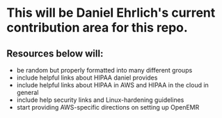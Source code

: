 # This will be Daniel Ehrlich's current contribution area for this repo.

## Resources below will:
- be random but properly formatted into many different groups
- include helpful links about HIPAA daniel provides
- include helpful links about HIPAA in AWS and HIPAA in the cloud in general
- include help security links and Linux-hardening guidelines
- start providing AWS-specific directions on setting up OpenEMR
